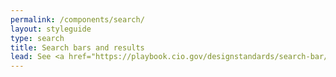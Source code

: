 ```yaml
---
permalink: /components/search/
layout: styleguide
type: search
title: Search bars and results
lead: See <a href="https://playbook.cio.gov/designstandards/search-bar/">US Web Design Standards</a> for design description of search bars.
---
```

